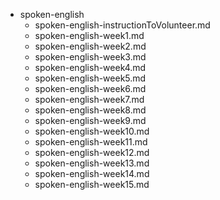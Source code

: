 - spoken-english
	- spoken-english-instructionToVolunteer.md	
	- spoken-english-week1.md	
	- spoken-english-week2.md
    - spoken-english-week3.md
    - spoken-english-week4.md
    - spoken-english-week5.md
    - spoken-english-week6.md
    - spoken-english-week7.md
    - spoken-english-week8.md
    - spoken-english-week9.md
    - spoken-english-week10.md
    - spoken-english-week11.md
    - spoken-english-week12.md
    - spoken-english-week13.md
    - spoken-english-week14.md
    - spoken-english-week15.md

	
